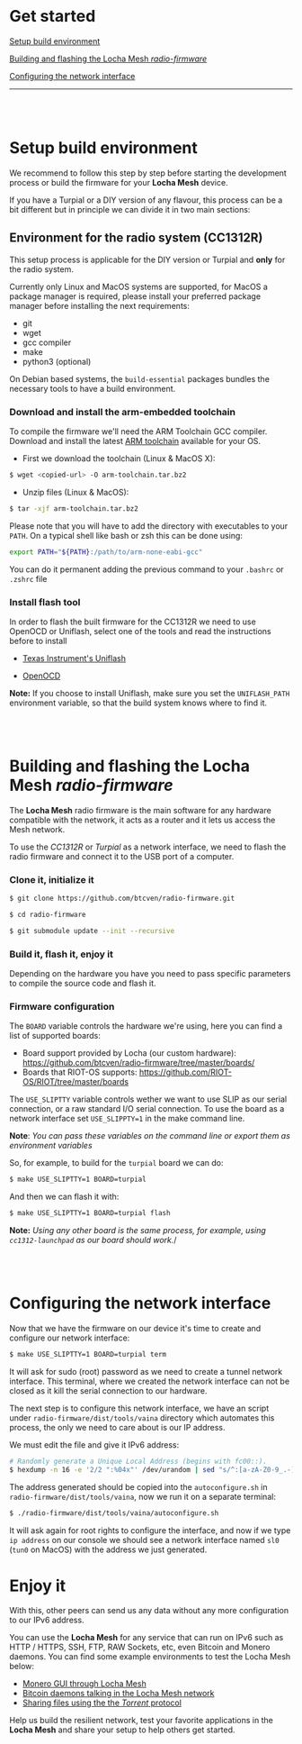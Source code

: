 <br/>

# Get started

[Setup build environment](#setup-build-environment)

[Building and flashing the Locha Mesh _radio-firmware_](#)

[Configuring the network interface](#)


---

<br/>
<br/>

# Setup build environment

We recommend to follow this step by step before starting the development process or build the firmware for your **Locha Mesh** device.

If you have a Turpial or a DIY version of any flavour, this process can be a bit different but in principle we can divide it in two main sections:

## Environment for the radio system (CC1312R)

This setup process is applicable for the DIY version or Turpial and **only** for the radio system.

Currently only Linux and MacOS systems are supported, for MacOS a package manager is required, please install your preferred package manager before installing the next requirements:

 * git
 * wget
 * gcc compiler
 * make
 * python3 (optional)

On Debian based systems, the `build-essential` packages bundles the necessary tools to have a build environment.

### Download and install the arm-embedded toolchain

To compile the firmware we'll need the ARM Toolchain GCC compiler.
Download and install the latest [ARM toolchain](https://developer.arm.com/tools-and-software/open-source-software/developer-tools/gnu-toolchain/gnu-rm/downloads) available for your OS.

- First we download the toolchain (Linux & MacOS X):

```sh
$ wget <copied-url> -O arm-toolchain.tar.bz2
```

- Unzip files (Linux & MacOS):

```sh
$ tar -xjf arm-toolchain.tar.bz2
```

Please note that you will have to add the directory with executables to your `PATH`. On a typical shell like bash or zsh this can be done using:

```sh
export PATH="${PATH}:/path/to/arm-none-eabi-gcc"
```

You can do it permanent adding the previous command to your `.bashrc` or `.zshrc` file

### Install flash tool

In order to flash the built firmware for the CC1312R we need to use OpenOCD or Uniflash, select one of the tools and read the instructions before to install

- [Texas Instrument's Uniflash](https://www.ti.com/tool/UNIFLASH)

- [OpenOCD](https://git.ti.com/git/sdo-emu/openocd)

**Note:** If you choose to install Uniflash, make sure you set the `UNIFLASH_PATH` environment variable, so that the build system knows where to find it.

<br/>
<br/>

# Building and flashing the Locha Mesh _radio-firmware_

The **Locha Mesh** radio firmware is the main software for any hardware compatible with the network, it acts as a router and it lets us access the Mesh network.

To use the _CC1312R_ or _Turpial_ as a network interface, we need to flash the radio firmware and connect it to the USB port of a computer.

### Clone it, initialize it

```sh
$ git clone https://github.com/btcven/radio-firmware.git

$ cd radio-firmware

$ git submodule update --init --recursive
```

### Build it, flash it, enjoy it

Depending on the hardware you have you need to pass specific parameters to compile the source code and flash it.

### Firmware configuration

The `BOARD` variable controls the hardware we're using, here you can find a list of supported boards:

- Board support provided by Locha (our custom hardware): https://github.com/btcven/radio-firmware/tree/master/boards/
- Boards that RIOT-OS supports: https://github.com/RIOT-OS/RIOT/tree/master/boards

The `USE_SLIPTTY` variable controls wether we want to use SLIP as our serial connection, or a raw standard I/O serial connection. To use the board as a network interface set `USE_SLIPPTY=1` in the make command line.

**Note**: *You can pass these variables on the command line or export them as environment variables*

So, for example, to build for the `turpial` board we can do:

```sh
$ make USE_SLIPTTY=1 BOARD=turpial
```

And then we can flash it with:

```sh
$ make USE_SLIPTTY=1 BOARD=turpial flash
```

**Note:** *Using any other board is the same process, for example, using `cc1312-launchpad` as our board should work.*/

<br/>
<br/>

# Configuring the network interface

Now that we have the firmware on our device it's time to create and configure our network interface:

```sh
$ make USE_SLIPTTY=1 BOARD=turpial term
```

It will ask for sudo (root) password as we need to create a tunnel network interface. This terminal, where we created the network interface can not be closed as it kill the serial connection to our hardware.

The next step is to configure this network interface, we have an script under `radio-firmware/dist/tools/vaina` directory which automates this process, the only we need to care about is our IP address.

We must edit the file and give it IPv6 address:

```sh
# Randomly generate a Unique Local Address (begins with fc00::).
$ hexdump -n 16 -e '2/2 ":%04x"' /dev/urandom | sed "s/^:[a-zA-Z0-9_.-]*:/fc00:/g"
```

The address generated should be copied into the `autoconfigure.sh` in `radio-firmware/dist/tools/vaina`, now we run it on a separate terminal:

```sh
$ ./radio-firmware/dist/tools/vaina/autoconfigure.sh
```

It will ask again for root rights to configure the interface, and now if we type `ip address` on our console we should see a network interface named `sl0` (`tun0` on MacOS) with the address we just generated.

# Enjoy it

With this, other peers can send us any data without any more configuration to our IPv6 address.

You can use the **Locha Mesh** for any service that can run on IPv6 such as HTTP / HTTPS, SSH, FTP, RAW Sockets, etc, even Bitcoin and Monero daemons. You can find some example environments to test the Locha Mesh below:

- [Monero GUI through Locha Mesh]()
- [Bitcoin daemons talking in the Locha Mesh network]()
- [Sharing files using the the _Torrent_ protocol]()


Help us build the resilient network, test your favorite applications in the **Locha Mesh** and share your setup to help others get started.


